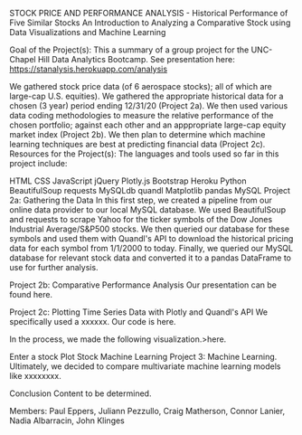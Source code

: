 STOCK PRICE AND PERFORMANCE ANALYSIS - Historical Performance of Five Similar Stocks
An Introduction to Analyzing a Comparative Stock using Data Visualizations and Machine Learning

Goal of the Project(s):
This a summary of a group project for the UNC-Chapel Hill Data Analytics Bootcamp.  See presentation here:  https://stanalysis.herokuapp.com/analysis

We gathered stock price data (of 6 aerospace stocks); all of which are large-cap U.S. equities). We gathered the appropriate historical data for a chosen (3 year) period ending 12/31/20 (Project 2a).
We then used various data coding methodologies to measure the relative performance of the chosen portfolio; against each other and an apppropriate large-cap equity market index (Project 2b).
We then plan to determine which machine learning techniques are best at predicting financial data (Project 2c).
Resources for the Project(s):
The languages and tools used so far in this project include:

HTML
CSS
JavaScript
jQuery
Plotly.js
Bootstrap
Heroku
Python
BeautifulSoup
requests
MySQLdb
quandl
Matplotlib
pandas
MySQL
Project 2a: Gathering the Data
In this first step, we created a pipeline from our online data provider to our local MySQL database. We used BeautifulSoup and requests to scrape Yahoo for the ticker symbols of the Dow Jones Industrial Average/S&P500 stocks. We then queried our database for these symbols and used them with Quandl's API to download the historical pricing data for each symbol from 1/1/2000 to today. Finally, we queried our MySQL database for relevant stock data and converted it to a pandas DataFrame to use for further analysis.

Project 2b: Comparative Performance Analysis
Our presentation can be found here.

Project 2c: Plotting Time Series Data with Plotly and Quandl's API
We specifically used a xxxxxx. Our code is here.

  
In the process, we made the following visualization.>here.

Enter a stock
Plot Stock
Machine Learning
Project 3: Machine Learning.
Ultimately, we decided to compare multivariate machine learning models like xxxxxxxx.

Conclusion
Content to be determined.

Members: Paul Eppers, Juliann Pezzullo, Craig Matherson, Connor Lanier, Nadia Albarracin, John Klinges
